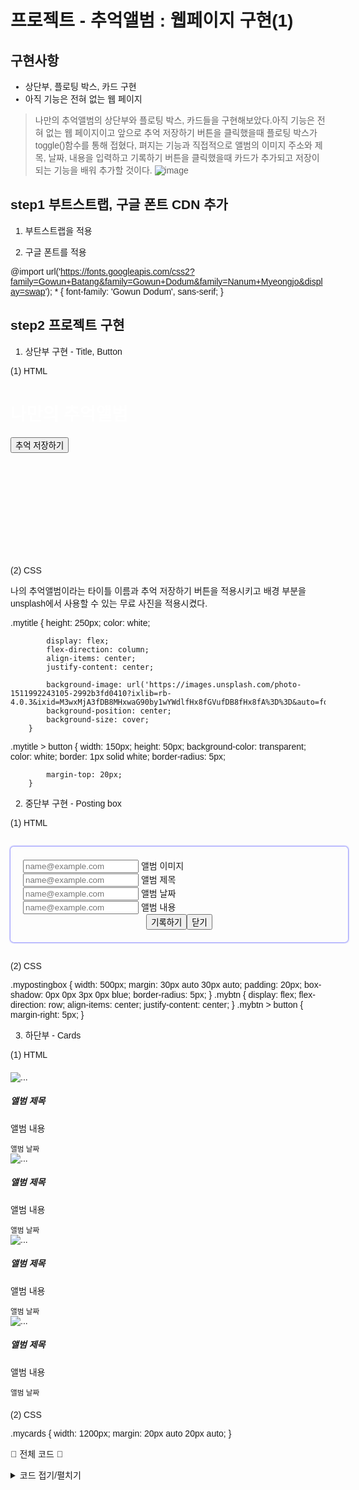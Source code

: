 # 프로젝트 - 추억앨범 : 웹페이지 구현(1)

## 구현사항
- 상단부, 플로팅 박스, 카드 구현
- 아직 기능은 전혀 없는 웹 페이지
>나만의 추억앨범의 상단부와 플로팅 박스, 카드들을 구현해보았다.아직 기능은 전혀 없는 웹 페이지이고 앞으로 추억 저장하기 버튼을 클릭했을때 플로팅 박스가 toggle()함수를 통해 접혔다,
>펴지는 기능과 직접적으로 앨범의 이미지 주소와 제목, 날짜, 내용을 입력하고 기록하기 버튼을 클릭했을때 카드가 추가되고 저장이 되는 기능을 배워 추가할 것이다.
![image](https://github.com/limhyerin/StudyNote/assets/70150896/2070afd5-81bd-49a5-a999-78ce291374ab)


 

## step1 부트스트랩, 구글 폰트 CDN 추가
 1) 부트스트랩을 적용

<link href="https://cdn.jsdelivr.net/npm/bootstrap@5.0.2/dist/css/bootstrap.min.css" rel="stylesheet"
        integrity="sha384-EVSTQN3/azprG1Anm3QDgpJLIm9Nao0Yz1ztcQTwFspd3yD65VohhpuuCOmLASjC" crossorigin="anonymous">
 

 2) 구글 폰트를 적용

@import url('https://fonts.googleapis.com/css2?family=Gowun+Batang&family=Gowun+Dodum&family=Nanum+Myeongjo&display=swap');
        * {
            font-family: 'Gowun Dodum', sans-serif;
        }
 

 

## step2 프로젝트 구현
  1) 상단부 구현 - Title, Button

  (1) HTML


<div class="mytitle">
        <h1>나만의 추억앨범</h1>
        <button>추억 저장하기</button>
    </div>
 

  (2) CSS

나의 추억앨범이라는 타이틀 이름과 추억 저장하기 버튼을 적용시키고 배경 부분을 unsplash에서 사용할 수 있는 무료 사진을 적용시켰다.

.mytitle {
            height: 250px;
            color: white;

            display: flex;
            flex-direction: column;
            align-items: center;
            justify-content: center;
            
            background-image: url('https://images.unsplash.com/photo-1511992243105-2992b3fd0410?ixlib=rb-4.0.3&ixid=M3wxMjA3fDB8MHxwaG90by1wYWdlfHx8fGVufDB8fHx8fA%3D%3D&auto=format&fit=crop&w=1470&q=80');
            background-position: center;
            background-size: cover;
        }
.mytitle > button {
            width: 150px;
            height: 50px;
            background-color: transparent;
            color: white;
            border: 1px solid white;
            border-radius: 5px;

            margin-top: 20px;
        }
 

 

 2) 중단부 구현 - Posting box

  (1) HTML


<div class="mypostingbox">
        <div class="form-floating mb-3">
            <input type="email" class="form-control" id="floatingInput" placeholder="name@example.com">
            <label for="floatingInput">앨범 이미지</label>
        </div>
        <div class="form-floating mb-3">
            <input type="email" class="form-control" id="floatingInput" placeholder="name@example.com">
            <label for="floatingInput">앨범 제목</label>
        </div>
        <div class="form-floating mb-3">
            <input type="email" class="form-control" id="floatingInput" placeholder="name@example.com">
            <label for="floatingInput">앨범 날짜</label>
        </div>
        <div class="form-floating mb-3">
            <input type="email" class="form-control" id="floatingInput" placeholder="name@example.com">
            <label for="floatingInput">앨범 내용</label>
        </div>
        <div class="mybtn">
            <button type="button" class="btn btn-primary">기록하기</button>
            <button type="button" class="btn btn-outline-primary">닫기</button>
        </div>
    </div>
 

  (2) CSS

.mypostingbox {
            width: 500px;
            margin: 30px auto 30px auto;
            padding: 20px;
            box-shadow: 0px 0px 3px 0px blue;
            border-radius: 5px;
        }
        .mybtn {
            display: flex;
            flex-direction: row;
            align-items: center;
            justify-content: center;
        }
        .mybtn > button {
            margin-right: 5px;
        }
 

 3) 하단부 - Cards

  (1) HTML


<div class="mycards">
        <div class="row row-cols-1 row-cols-md-4 g-4">
            <div class="col">
              <div class="card h-100">
                <img src="https://images.unsplash.com/photo-1446768500601-ac47e5ec3719?ixlib=rb-4.0.3&ixid=M3wxMjA3fDB8MHxwaG90by1wYWdlfHx8fGVufDB8fHx8fA%3D%3D&auto=format&fit=crop&w=1446&q=80" class="card-img-top" alt="...">
                <div class="card-body">
                  <h5 class="card-title">앨범 제목</h5>
                  <p class="card-text">앨범 내용</p>
                </div>
                <div class="card-footer">
                  <small class="text-body-secondary">앨범 날짜</small>
                </div>
              </div>
            </div>
            <div class="col">
                <div class="card h-100">
                  <img src="https://images.unsplash.com/photo-1446768500601-ac47e5ec3719?ixlib=rb-4.0.3&ixid=M3wxMjA3fDB8MHxwaG90by1wYWdlfHx8fGVufDB8fHx8fA%3D%3D&auto=format&fit=crop&w=1446&q=80" class="card-img-top" alt="...">
                  <div class="card-body">
                    <h5 class="card-title">앨범 제목</h5>
                    <p class="card-text">앨범 내용</p>
                  </div>
                  <div class="card-footer">
                    <small class="text-body-secondary">앨범 날짜</small>
                  </div>
                </div>
              </div>
              <div class="col">
                <div class="card h-100">
                  <img src="https://images.unsplash.com/photo-1446768500601-ac47e5ec3719?ixlib=rb-4.0.3&ixid=M3wxMjA3fDB8MHxwaG90by1wYWdlfHx8fGVufDB8fHx8fA%3D%3D&auto=format&fit=crop&w=1446&q=80" class="card-img-top" alt="...">
                  <div class="card-body">
                    <h5 class="card-title">앨범 제목</h5>
                    <p class="card-text">앨범 내용</p>
                  </div>
                  <div class="card-footer">
                    <small class="text-body-secondary">앨범 날짜</small>
                  </div>
                </div>
              </div>
              <div class="col">
                <div class="card h-100">
                  <img src="https://images.unsplash.com/photo-1446768500601-ac47e5ec3719?ixlib=rb-4.0.3&ixid=M3wxMjA3fDB8MHxwaG90by1wYWdlfHx8fGVufDB8fHx8fA%3D%3D&auto=format&fit=crop&w=1446&q=80" class="card-img-top" alt="...">
                  <div class="card-body">
                    <h5 class="card-title">앨범 제목</h5>
                    <p class="card-text">앨범 내용</p>
                  </div>
                  <div class="card-footer">
                    <small class="text-body-secondary">앨범 날짜</small>
                  </div>
                </div>
              </div>
          </div>
    </div>
 

  (2) CSS

.mycards {
            width: 1200px;
            margin: 20px auto 20px auto;
        }
 

👾 전체 코드 👾
<details>
<summary>코드 접기/펼치기</summary>
<div markdown="1">
 
 <!DOCTYPE html>
 <html lang="en">
 <head>
     <meta charset="UTF-8">
     <meta name="viewport" content="width=device-width, initial-scale=1.0">
     <title>나만의 추억앨범</title>
     <link href="https://cdn.jsdelivr.net/npm/bootstrap@5.0.2/dist/css/bootstrap.min.css" rel="stylesheet"
         integrity="sha384-EVSTQN3/azprG1Anm3QDgpJLIm9Nao0Yz1ztcQTwFspd3yD65VohhpuuCOmLASjC" crossorigin="anonymous">
     <style>
         @import url('https://fonts.googleapis.com/css2?family=Gowun+Batang&family=Gowun+Dodum&family=Nanum+Myeongjo&display=swap');
         * {
             font-family: 'Gowun Dodum', sans-serif;
         }
         .mytitle {
             height: 250px;
             color: white;
 
             display: flex;
             flex-direction: column;
             align-items: center;
             justify-content: center;
             
             background-image: url('https://images.unsplash.com/photo-1511992243105-2992b3fd0410?ixlib=rb-4.0.3&ixid=M3wxMjA3fDB8MHxwaG90by1wYWdlfHx8fGVufDB8fHx8fA%3D%3D&auto=format&fit=crop&w=1470&q=80');
             background-position: center;
             background-size: cover;
         }
         .mytitle > button {
             width: 150px;
             height: 50px;
             background-color: transparent;
             color: white;
             border: 1px solid white;
             border-radius: 5px;
 
             margin-top: 20px;
         }
         .mycards {
             width: 1200px;
             margin: 20px auto 20px auto;
         }
         .mypostingbox {
             width: 500px;
             margin: 30px auto 30px auto;
             padding: 20px;
             box-shadow: 0px 0px 3px 0px blue;
             border-radius: 5px;
         }
         .mybtn {
             display: flex;
             flex-direction: row;
             align-items: center;
             justify-content: center;
         }
         .mybtn > button {
             margin-right: 5px;
         }
     </style>
 </head>
 <body>
     <div class="mytitle">
         <h1>나만의 추억앨범</h1>
         <button>추억 저장하기</button>
     </div>
     <div class="mypostingbox">
         <div class="form-floating mb-3">
             <input type="email" class="form-control" id="floatingInput" placeholder="name@example.com">
             <label for="floatingInput">앨범 이미지</label>
         </div>
         <div class="form-floating mb-3">
             <input type="email" class="form-control" id="floatingInput" placeholder="name@example.com">
             <label for="floatingInput">앨범 제목</label>
         </div>
         <div class="form-floating mb-3">
             <input type="email" class="form-control" id="floatingInput" placeholder="name@example.com">
             <label for="floatingInput">앨범 날짜</label>
         </div>
         <div class="form-floating mb-3">
             <input type="email" class="form-control" id="floatingInput" placeholder="name@example.com">
             <label for="floatingInput">앨범 내용</label>
         </div>
         <div class="mybtn">
             <button type="button" class="btn btn-primary">기록하기</button>
             <button type="button" class="btn btn-outline-primary">닫기</button>
         </div>
     </div>
     <div class="mycards">
         <div class="row row-cols-1 row-cols-md-4 g-4">
             <div class="col">
               <div class="card h-100">
                 <img src="https://images.unsplash.com/photo-1446768500601-ac47e5ec3719?ixlib=rb-4.0.3&ixid=M3wxMjA3fDB8MHxwaG90by1wYWdlfHx8fGVufDB8fHx8fA%3D%3D&auto=format&fit=crop&w=1446&q=80" class="card-img-top" alt="...">
                 <div class="card-body">
                   <h5 class="card-title">앨범 제목</h5>
                   <p class="card-text">앨범 내용</p>
                 </div>
                 <div class="card-footer">
                   <small class="text-body-secondary">앨범 날짜</small>
                 </div>
               </div>
             </div>
             <div class="col">
                 <div class="card h-100">
                   <img src="https://images.unsplash.com/photo-1446768500601-ac47e5ec3719?ixlib=rb-4.0.3&ixid=M3wxMjA3fDB8MHxwaG90by1wYWdlfHx8fGVufDB8fHx8fA%3D%3D&auto=format&fit=crop&w=1446&q=80" class="card-img-top" alt="...">
                   <div class="card-body">
                     <h5 class="card-title">앨범 제목</h5>
                     <p class="card-text">앨범 내용</p>
                   </div>
                   <div class="card-footer">
                     <small class="text-body-secondary">앨범 날짜</small>
                   </div>
                 </div>
               </div>
               <div class="col">
                 <div class="card h-100">
                   <img src="https://images.unsplash.com/photo-1446768500601-ac47e5ec3719?ixlib=rb-4.0.3&ixid=M3wxMjA3fDB8MHxwaG90by1wYWdlfHx8fGVufDB8fHx8fA%3D%3D&auto=format&fit=crop&w=1446&q=80" class="card-img-top" alt="...">
                   <div class="card-body">
                     <h5 class="card-title">앨범 제목</h5>
                     <p class="card-text">앨범 내용</p>
                   </div>
                   <div class="card-footer">
                     <small class="text-body-secondary">앨범 날짜</small>
                   </div>
                 </div>
               </div>
               <div class="col">
                 <div class="card h-100">
                   <img src="https://images.unsplash.com/photo-1446768500601-ac47e5ec3719?ixlib=rb-4.0.3&ixid=M3wxMjA3fDB8MHxwaG90by1wYWdlfHx8fGVufDB8fHx8fA%3D%3D&auto=format&fit=crop&w=1446&q=80" class="card-img-top" alt="...">
                   <div class="card-body">
                     <h5 class="card-title">앨범 제목</h5>
                     <p class="card-text">앨범 내용</p>
                   </div>
                   <div class="card-footer">
                     <small class="text-body-secondary">앨범 날짜</small>
                   </div>
                 </div>
               </div>
           </div>
     </div>
 </body>
 </html>
 
</div>
</details>
